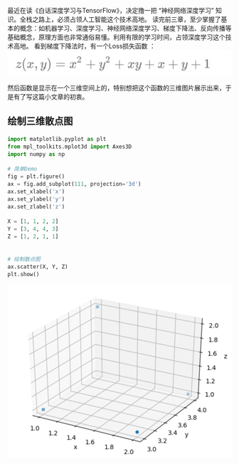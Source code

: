 最近在读《白话深度学习与TensorFlow》，决定撸一把 “神经网络深度学习” 知识。全栈之路上，必须占领人工智能这个技术高地。
读完前三章，至少掌握了基本的概念：如机器学习、深度学习、神经网络深度学习、梯度下降法、反向传播等基础概念，原理方面也非常通俗易懂。利用有限的学习时间，占领深度学习这个技术高地。
看到梯度下降法时，有一个Loss损失函数 ：
![](https://raw.githubusercontent.com/fray-hao/images/master/20190402232022.png)

然后函数是显示在一个三维空间上的，特别想把这个函数的三维图片展示出来，于是有了写这篇小文章的初衷。

## 绘制三维散点图
```python
import matplotlib.pyplot as plt
from mpl_toolkits.mplot3d import Axes3D
import numpy as np

# 简单Demo
fig = plt.figure()
ax = fig.add_subplot(111, projection='3d')
ax.set_xlabel('x')
ax.set_ylabel('y')
ax.set_zlabel('z')

X = [1, 1, 2, 2]
Y = [3, 4, 4, 3]
Z = [1, 2, 1, 1]


# 绘制散点图
ax.scatter(X, Y, Z)
plt.show()
```

![](https://raw.githubusercontent.com/fray-hao/images/master/20190402232212.png)
